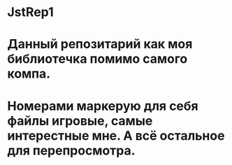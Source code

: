 # JstRep1
# Данный репозитарий как моя библиотечка помимо самого компа.
# Номерами маркерую для себя файлы игровые, самые интерестные мне. А всё остальное для перепросмотра.
